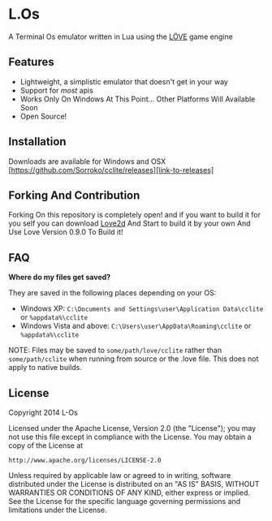 L.Os
======

A Terminal Os emulator written in Lua using the [LÖVE](love2d.org) game engine

Features
--------
- Lightweight, a simplistic emulator that doesn't get in your way
- Support for _most_ apis
- Works Only On Windows At This Point... Other Platforms Will Available Soon
- Open Source!

Installation
------------
Downloads are available for Windows and OSX
[https://github.com/Sorroko/cclite/releases][link-to-releases]

Forking And Contribution
------------

Forking On this repository is completely open!
and if you want to build it for you self you can download [Love2d](love2d.org) And Start to build it by your own
And Use Love Version 0.9.0 To Build it!

FAQ
------------
**Where do my files get saved?**

They are saved in the following places depending on your OS:

- Windows XP: `C:\Documents and Settings\user\Application Data\cclite` or `%appdata%\cclite`
- Windows Vista and above: `C:\Users\user\AppData\Roaming\cclite` or `%appdata%\cclite`

NOTE: Files may be saved to `some/path/love/cclite` rather than `some/path/cclite` when running from source or the .love file. This does not apply to native builds.

License
-------
Copyright 2014 L-Os

Licensed under the Apache License, Version 2.0 (the "License");
you may not use this file except in compliance with the License.
You may obtain a copy of the License at

    http://www.apache.org/licenses/LICENSE-2.0

Unless required by applicable law or agreed to in writing, software
distributed under the License is distributed on an "AS IS" BASIS,
WITHOUT WARRANTIES OR CONDITIONS OF ANY KIND, either express or implied.
See the License for the specific language governing permissions and
limitations under the License.

